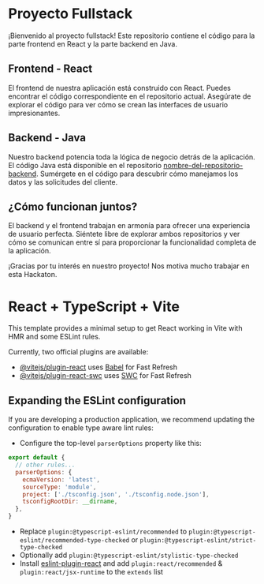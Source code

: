 # Proyecto Fullstack

¡Bienvenido al proyecto fullstack! Este repositorio contiene el código para la parte frontend en React y la parte backend en Java.

## Frontend - React

El frontend de nuestra aplicación está construido con React. Puedes encontrar el código correspondiente en el repositorio actual. Asegúrate de explorar el código para ver cómo se crean las interfaces de usuario impresionantes.

## Backend - Java

Nuestro backend potencia toda la lógica de negocio detrás de la aplicación. El código Java está disponible en el repositorio [nombre-del-repositorio-backend](https://github.com/Moscarena/PetMatch.git). Sumérgete en el código para descubrir cómo manejamos los datos y las solicitudes del cliente.

## ¿Cómo funcionan juntos?

El backend y el frontend trabajan en armonía para ofrecer una experiencia de usuario perfecta. Siéntete libre de explorar ambos repositorios y ver cómo se comunican entre sí para proporcionar la funcionalidad completa de la aplicación.

¡Gracias por tu interés en nuestro proyecto! Nos motiva mucho trabajar en esta Hackaton.


# React + TypeScript + Vite

This template provides a minimal setup to get React working in Vite with HMR and some ESLint rules.

Currently, two official plugins are available:

- [@vitejs/plugin-react](https://github.com/vitejs/vite-plugin-react/blob/main/packages/plugin-react/README.md) uses [Babel](https://babeljs.io/) for Fast Refresh
- [@vitejs/plugin-react-swc](https://github.com/vitejs/vite-plugin-react-swc) uses [SWC](https://swc.rs/) for Fast Refresh

## Expanding the ESLint configuration

If you are developing a production application, we recommend updating the configuration to enable type aware lint rules:

- Configure the top-level `parserOptions` property like this:

```js
export default {
  // other rules...
  parserOptions: {
    ecmaVersion: 'latest',
    sourceType: 'module',
    project: ['./tsconfig.json', './tsconfig.node.json'],
    tsconfigRootDir: __dirname,
  },
}
```

- Replace `plugin:@typescript-eslint/recommended` to `plugin:@typescript-eslint/recommended-type-checked` or `plugin:@typescript-eslint/strict-type-checked`
- Optionally add `plugin:@typescript-eslint/stylistic-type-checked`
- Install [eslint-plugin-react](https://github.com/jsx-eslint/eslint-plugin-react) and add `plugin:react/recommended` & `plugin:react/jsx-runtime` to the `extends` list
